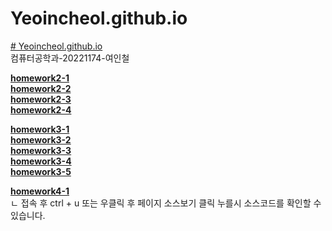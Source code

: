 # Yeoincheol.github.io
[# Yeoincheol.github.io](https://Yeoincheol.github.io)<br>
컴퓨터공학과-20221174-여인철

[**homework2-1**](https://Yeoincheol.github.io/homework2-1.html)<br>
[**homework2-2**](https://Yeoincheol.github.io/homework2-2.html)<br>
[**homework2-3**](https://Yeoincheol.github.io/homework2-3.html)<br>
[**homework2-4**](https://Yeoincheol.github.io/homework2-4.html)<br>

[**homework3-1**](https://Yeoincheol.github.io/homework3-1.jpg)<br>
[**homework3-2**](https://Yeoincheol.github.io/homework3-2.jpg)<br>
[**homework3-3**](https://Yeoincheol.github.io/homework3-3.jpg)<br>
[**homework3-4**](https://Yeoincheol.github.io/homework3-4.jpg)<br>
[**homework3-5**](https://Yeoincheol.github.io/homework3-5.html)<br>

[**homework4-1**](https://Yeoincheol.github.io/homework4-1.html)<br>
ㄴ 접속 후  ctrl + u 또는 우클릭 후 페이지 소스보기 클릭 누를시 소스코드를 확인할 수 있습니다.

